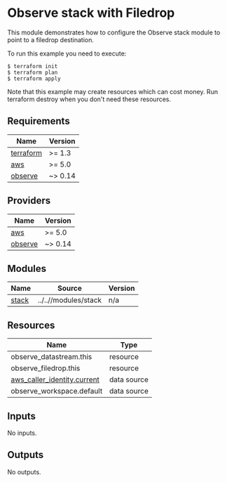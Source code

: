 # Observe stack with Filedrop 

This module demonstrates how to configure the Observe stack module to point to
a filedrop destination.

To run this example you need to execute:

```
$ terraform init
$ terraform plan
$ terraform apply
```

Note that this example may create resources which can cost money. Run terraform destroy when you don't need these resources.


<!-- BEGINNING OF PRE-COMMIT-TERRAFORM DOCS HOOK -->
## Requirements

| Name | Version |
|------|---------|
| <a name="requirement_terraform"></a> [terraform](#requirement\_terraform) | >= 1.3 |
| <a name="requirement_aws"></a> [aws](#requirement\_aws) | >= 5.0 |
| <a name="requirement_observe"></a> [observe](#requirement\_observe) | ~> 0.14 |

## Providers

| Name | Version |
|------|---------|
| <a name="provider_aws"></a> [aws](#provider\_aws) | >= 5.0 |
| <a name="provider_observe"></a> [observe](#provider\_observe) | ~> 0.14 |

## Modules

| Name | Source | Version |
|------|--------|---------|
| <a name="module_stack"></a> [stack](#module\_stack) | ../..//modules/stack | n/a |

## Resources

| Name | Type |
|------|------|
| observe_datastream.this | resource |
| observe_filedrop.this | resource |
| [aws_caller_identity.current](https://registry.terraform.io/providers/hashicorp/aws/latest/docs/data-sources/caller_identity) | data source |
| observe_workspace.default | data source |

## Inputs

No inputs.

## Outputs

No outputs.
<!-- END OF PRE-COMMIT-TERRAFORM DOCS HOOK -->
